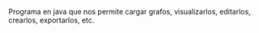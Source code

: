 Programa en java que nos permite cargar grafos, visualizarlos, editarlos, crearlos, exportarlos, etc.
